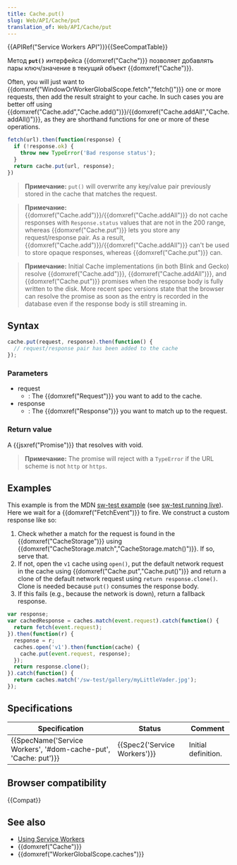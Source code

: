 ```yaml
---
title: Cache.put()
slug: Web/API/Cache/put
translation_of: Web/API/Cache/put
---
```


{{APIRef("Service Workers API")}}{{SeeCompatTable}}

Метод **`put()`** интерфейса {{domxref("Cache")}} позволяет добавлять пары ключ/значение в текущий объект {{domxref("Cache")}}.

Often, you will just want to {{domxref("WindowOrWorkerGlobalScope.fetch","fetch()")}} one or more requests, then add the result straight to your cache. In such cases you are better off using {{domxref("Cache.add","Cache.add()")}}/{{domxref("Cache.addAll","Cache.addAll()")}}, as they are shorthand functions for one or more of these operations.

```js
fetch(url).then(function(response) {
  if (!response.ok) {
    throw new TypeError('Bad response status');
  }
  return cache.put(url, response);
})
```

> **Примечание:** `put()` will overwrite any key/value pair previously stored in the cache that matches the request.

> **Примечание:** {{domxref("Cache.add")}}/{{domxref("Cache.addAll")}} do not cache responses with `Response.status` values that are not in the 200 range, whereas {{domxref("Cache.put")}} lets you store any request/response pair. As a result, {{domxref("Cache.add")}}/{{domxref("Cache.addAll")}} can't be used to store opaque responses, whereas {{domxref("Cache.put")}} can.

> **Примечание:** Initial Cache implementations (in both Blink and Gecko) resolve {{domxref("Cache.add")}}, {{domxref("Cache.addAll")}}, and {{domxref("Cache.put")}} promises when the response body is fully written to the disk. More recent spec versions state that the browser can resolve the promise as soon as the entry is recorded in the database even if the response body is still streaming in.

## Syntax

```js
cache.put(request, response).then(function() {
  // request/response pair has been added to the cache
});
```

### Parameters

- request
  - : The {{domxref("Request")}} you want to add to the cache.
- response
  - : The {{domxref("Response")}} you want to match up to the request.

### Return value

A {{jsxref("Promise")}} that resolves with void.

> **Примечание:** The promise will reject with a `TypeError` if the URL scheme is not `http` or `https`.

## Examples

This example is from the MDN [sw-test example](https://github.com/mdn/sw-test/) (see [sw-test running live](https://mdn.github.io/sw-test/)). Here we wait for a {{domxref("FetchEvent")}} to fire. We construct a custom response like so:

1. Check whether a match for the request is found in the {{domxref("CacheStorage")}} using {{domxref("CacheStorage.match","CacheStorage.match()")}}. If so, serve that.
2. If not, open the `v1` cache using `open()`, put the default network request in the cache using {{domxref("Cache.put","Cache.put()")}} and return a clone of the default network request using `return response.clone()`. Clone is needed because `put()` consumes the response body.
3. If this fails (e.g., because the network is down), return a fallback response.

```js
var response;
var cachedResponse = caches.match(event.request).catch(function() {
  return fetch(event.request);
}).then(function(r) {
  response = r;
  caches.open('v1').then(function(cache) {
    cache.put(event.request, response);
  });
  return response.clone();
}).catch(function() {
  return caches.match('/sw-test/gallery/myLittleVader.jpg');
});
```

## Specifications

| Specification                                                                        | Status                               | Comment             |
| ------------------------------------------------------------------------------------ | ------------------------------------ | ------------------- |
| {{SpecName('Service Workers', '#dom-cache-put', 'Cache: put')}} | {{Spec2('Service Workers')}} | Initial definition. |

## Browser compatibility

{{Compat}}

## See also

- [Using Service Workers](/ru/docs/Web/API/ServiceWorker_API/Using_Service_Workers)
- {{domxref("Cache")}}
- {{domxref("WorkerGlobalScope.caches")}}
